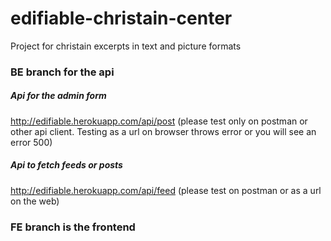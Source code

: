 # edifiable-christain-center
Project for christain excerpts in text and picture formats

### BE branch for the api

##### Api for the admin form 
http://edifiable.herokuapp.com/api/post  (please test only on postman or other api client. Testing as a url on browser throws error or you will see an error 500)

##### Api to fetch feeds or posts 

http://edifiable.herokuapp.com/api/feed  (please test on postman or as a url on the web)

### FE branch is the frontend
